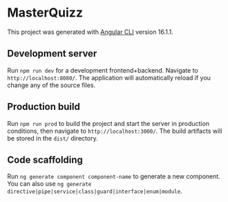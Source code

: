 # MasterQuizz

This project was generated with [Angular CLI](https://github.com/angular/angular-cli) version 16.1.1.

## Development server

Run `npm run dev` for a development frontend+backend. Navigate to `http://localhost:8080/`. The application will automatically reload if you change any of the source files.

## Production build

Run `npm run prod` to build the project and start the server in production conditions, then navigate to `http://localhost:3000/`. The build artifacts will be stored in the `dist/` directory.

## Code scaffolding

Run `ng generate component component-name` to generate a new component. You can also use `ng generate directive|pipe|service|class|guard|interface|enum|module`.
